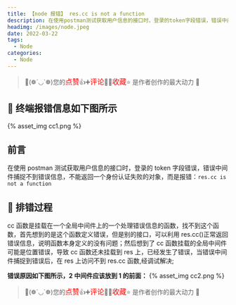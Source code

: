 ```yaml
---
title: 【node 报错】 res.cc is not a function
description: 在使用postman测试获取用户信息的接口时，登录的token字段错误，错误中间件捕捉不到错误信息，不能返回一个身份认证失败的对象，而是报错：`res.cc is not a function`
headimg: /images/node.jpeg
date: 2022-03-22
tags:
  - Node
categories:
  - Node
---
```


> 🥂(❁´◡`❁)您的<font  color=red size=3>点赞</font>👍➕<font  color=red size=3>评论</font>📝➕<font  color=red size=3>收藏</font>⭐ 是作者创作的最大动力 🤞

## 🥇 终端报错信息如下图所示

{% asset_img cc1.png %}

## 前言

在使用 postman 测试获取用户信息的接口时，登录的 token 字段错误，错误中间件捕捉不到错误信息，不能返回一个身份认证失败的对象，而是报错：`res.cc is not a function`

## 🥇 排错过程

cc 函数是挂载在一个全局中间件上的一个处理错误信息的函数，找不到这个函数，首先想到的是这个函数定义错误，但是别的接口，可以利用 res.cc()正常返回错误信息，说明函数本身定义的没有问题；然后想到了 cc 函数挂载的全局中间件可能是位置错误，导致 cc 函数还未挂载到 res 上，已经发生了错误，当错误中间件捕捉到错误后，在 res 上访问不到 res.cc 函数,经调试解决;

**错误原因如下图所示，2 中间件应该放到 1 的前面：**
{% asset_img cc2.png %}

> 🥂(❁´◡`❁)您的<font  color=red size=3>点赞</font>👍➕<font  color=red size=3>评论</font>📝➕<font  color=red size=3>收藏</font>⭐ 是作者创作的最大动力 🤞

